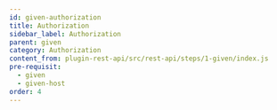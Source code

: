 ```yaml
---
id: given-authorization
title: Authorization
sidebar_label: Authorization
parent: given
category: Authorization
content_from: plugin-rest-api/src/rest-api/steps/1-given/index.js
pre-requisit:
  - given
  - given-host
order: 4
---
```

